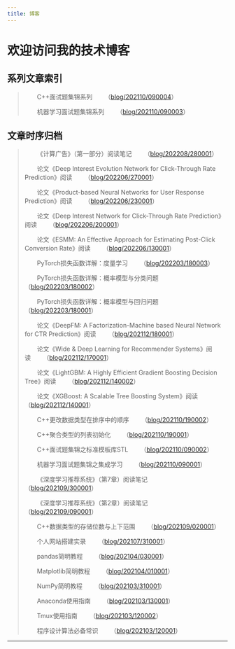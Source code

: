 ```yaml
---
title: 博客
---
```


# 欢迎访问我的技术博客

<script type="text/javascript" src="/include/head.js"></script>

## 系列文章索引

> &emsp;&emsp;C++面试题集锦系列&emsp;&emsp;（<a href="https://www.dywan.xyz/blog/202110/090004">blog/202110/090004</a>）
> 
> &emsp;&emsp;机器学习面试题集锦系列&emsp;&emsp;（<a href="https://www.dywan.xyz/blog/202110/090003">blog/202110/090003</a>）

## 文章时序归档

> &emsp;&emsp;《计算广告》（第一部分）阅读笔记&emsp;&emsp;（<a href="https://www.dywan.xyz/blog/202208/280001">blog/202208/280001</a>）
> 
> &emsp;&emsp;论文《Deep Interest Evolution Network for Click-Through Rate Prediction》阅读&emsp;&emsp;（<a href="https://www.dywan.xyz/blog/202206/270001">blog/202206/270001</a>）
> 
> &emsp;&emsp;论文《Product-based Neural Networks for User Response Prediction》阅读&emsp;&emsp;（<a href="https://www.dywan.xyz/blog/202206/230001">blog/202206/230001</a>）
> 
> &emsp;&emsp;论文《Deep Interest Network for Click-Through Rate Prediction》阅读&emsp;&emsp;（<a href="https://www.dywan.xyz/blog/202206/200001">blog/202206/200001</a>）
> 
> &emsp;&emsp;论文《ESMM: An Effective Approach for Estimating Post-Click Conversion Rate》阅读&emsp;&emsp;（<a href="https://www.dywan.xyz/blog/202206/130001">blog/202206/130001</a>）
> 
> &emsp;&emsp;PyTorch损失函数详解：度量学习&emsp;&emsp;（<a href="https://www.dywan.xyz/blog/202203/180003">blog/202203/180003</a>）
> 
> &emsp;&emsp;PyTorch损失函数详解：概率模型与分类问题&emsp;&emsp;（<a href="https://www.dywan.xyz/blog/202203/180002">blog/202203/180002</a>）
> 
> &emsp;&emsp;PyTorch损失函数详解：概率模型与回归问题&emsp;&emsp;（<a href="https://www.dywan.xyz/blog/202203/180001">blog/202203/180001</a>）
> 
> &emsp;&emsp;论文《DeepFM: A Factorization-Machine based Neural Network for CTR Prediction》阅读&emsp;&emsp;（<a href="https://www.dywan.xyz/blog/202112/180001">blog/202112/180001</a>）
> 
> &emsp;&emsp;论文《Wide & Deep Learning for Recommender Systems》阅读&emsp;&emsp;（<a href="https://www.dywan.xyz/blog/202112/170001">blog/202112/170001</a>）
> 
> &emsp;&emsp;论文《LightGBM: A Highly Efficient Gradient Boosting
Decision Tree》阅读&emsp;&emsp;（<a href="https://www.dywan.xyz/blog/202112/140002">blog/202112/140002</a>）
> 
> &emsp;&emsp;论文《XGBoost: A Scalable Tree Boosting System》阅读&emsp;&emsp;（<a href="https://www.dywan.xyz/blog/202112/140001">blog/202112/140001</a>）
> 
> &emsp;&emsp;C++更改数据类型在排序中的顺序&emsp;&emsp;（<a href="https://www.dywan.xyz/blog/202110/190002">blog/202110/190002</a>）
> 
> &emsp;&emsp;C++聚合类型的列表初始化&emsp;&emsp;（<a href="https://www.dywan.xyz/blog/202110/190001">blog/202110/190001</a>）
> 
> &emsp;&emsp;C++面试题集锦之标准模板库STL&emsp;&emsp;（<a href="https://www.dywan.xyz/blog/202110/090002">blog/202110/090002</a>）
> 
> &emsp;&emsp;机器学习面试题集锦之集成学习&emsp;&emsp;（<a href="https://www.dywan.xyz/blog/202110/090001">blog/202110/090001</a>）
> 
> &emsp;&emsp;《深度学习推荐系统》（第7章）阅读笔记&emsp;&emsp;（<a href="https://www.dywan.xyz/blog/202109/300001">blog/202109/300001</a>）
> 
> &emsp;&emsp;《深度学习推荐系统》（第2章）阅读笔记&emsp;&emsp;（<a href="https://www.dywan.xyz/blog/202109/090001">blog/202109/090001</a>）
> 
> &emsp;&emsp;C++数据类型的存储位数与上下范围&emsp;&emsp;（<a href="https://www.dywan.xyz/blog/202109/020001">blog/202109/020001</a>）
> 
> &emsp;&emsp;个人网站搭建实录&emsp;&emsp;（<a href="https://www.dywan.xyz/blog/202107/310001">blog/202107/310001</a>）
> 
> &emsp;&emsp;pandas简明教程&emsp;&emsp;（<a href="https://www.dywan.xyz/blog/202104/030001">blog/202104/030001</a>）
> 
> &emsp;&emsp;Matplotlib简明教程&emsp;&emsp;（<a href="https://www.dywan.xyz/blog/202104/010001">blog/202104/010001</a>）
> 
> &emsp;&emsp;NumPy简明教程&emsp;&emsp;（<a href="https://www.dywan.xyz/blog/202103/310001">blog/202103/310001</a>）
> 
> &emsp;&emsp;Anaconda使用指南&emsp;&emsp;（<a href="https://www.dywan.xyz/blog/202103/130001">blog/202103/130001</a>）
> 
> &emsp;&emsp;Tmux使用指南&emsp;&emsp;（<a href="https://www.dywan.xyz/blog/202103/120002">blog/202103/120002</a>）
> 
> &emsp;&emsp;程序设计算法必备常识&emsp;&emsp;（<a href="https://www.dywan.xyz/blog/202103/120001">blog/202103/120001</a>）

---

<script type="text/javascript" src="/include/tail.js"></script>

